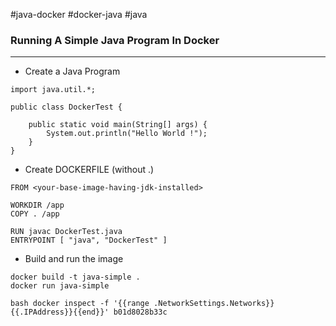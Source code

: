 #java-docker #docker-java #java 

### Running A Simple Java Program In Docker
***
- Create a Java Program
```
import java.util.*;

public class DockerTest {
    
    public static void main(String[] args) {
        System.out.println("Hello World !");    
    }
}
```
- Create DOCKERFILE (without .)
```
FROM <your-base-image-having-jdk-installed>

WORKDIR /app
COPY . /app

RUN javac DockerTest.java
ENTRYPOINT [ "java", "DockerTest" ]
```
- Build and run the image
```
docker build -t java-simple .
docker run java-simple
```

```
bash docker inspect -f '{{range .NetworkSettings.Networks}}{{.IPAddress}}{{end}}' b01d8028b33c
```

